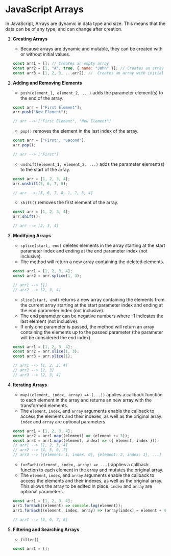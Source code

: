 # JavaScript Arrays

In JavaScript, Arrays are dynamic in data type and size. This means that the data can be of any type, and can change after creation.

1. **Creating Arrays**

   - Because arrays are dynamic and mutable, they can be created with or without initial values.

   ```javascript
   const arr1 = []; // Creates an empty array
   const arr2 = [1, "A", true, { name: "John" }]; // Creates an array with initial values
   const arr3 = [1, 2, 3, ...arr2]; //  Creates an array with initial values, and spreads the values from arr2
   ```

2. **Adding and Removing Elements**

   - `push(element_1, element_2, ...)` adds the parameter element(s) to the end of the array.

   ```javascript
   const arr = ["First Element"];
   arr.push("New Element");

   // arr --> ["First Element", "New Element"]
   ```

   - `pop()` removes the element in the last index of the array.

   ```javascript
   const arr = ["First", "Second"];
   arr.pop();

   // arr --> ["First"]
   ```

   - `unshift(element_1, element_2, ...)` adds the parameter element(s) to the start of the array.

   ```javascript
   const arr = [1, 2, 3, 4];
   arr.unshift(5, 6, 7, 8);

   // arr --> [5, 6, 7, 8, 1, 2, 3, 4]
   ```

   - `shift()` removes the first element of the array.

   ```javascript
   const arr = [1, 2, 3, 4];
   arr.shift();

   // arr --> [2, 3, 4]
   ```

3. **Modifying Arrays**

   - `splice(start, end)` deletes elements in the array starting at the start parameter index and ending at the end parameter index (not inclusive).
   - The method will return a new array containing the deleted elements.

   ```javascript
   const arr1 = [1, 2, 3, 4];
   const arr2 = arr.splice(1, 3);

   // arr1 --> [1]
   // arr2 --> [2, 3, 4]
   ```

   - `slice(start, end)` returns a new array containing the elements from the current array starting at the start parameter index and ending at the end parameter index (not inclusive).
   - The end parameter can be negative numbers where -1 indicates the last element (not inclusive).
   - If only one parameter is passed, the method will return an array containing the elements up to the passed parameter (the parameter will be considered the end index).

   ```javascript
   const arr1 = [1, 2, 3, 4];
   const arr2 = arr.slice(1, 3);
   const arr3 = arr.slice(1);

   // arr1 --> [1, 2, 3, 4]
   // arr2 --> [2, 3]
   // arr3 --> [2, 3, 4]
   ```

4. **Iterating Arrays**

   - `map((element, index, array) => (...))` applies a callback function to each element in the array and returns an new array with the transformed elements.
   - The `element`, `index`, and `array` arguments enable the callback to access the elements and their indexes, as well as the original array. `index` and `array` are optional parameters.

   ```javascript
   const arr1 = [1, 2, 3, 4];
   const arr2 = arr1.map((element) => (element += 3));
   const arr3 = arr1.map((element, index) => ({ element, index }));
   // arr1 --> [1, 2, 3, 4]
   // arr2 --> [4, 5, 6, 7]
   // arr3 --> [{element: 1, index: 0}, {element: 2, index: 1}, ...]
   ```

   - `forEach((element, index, array) => ...)` applies a callback function to each element in the array and mutates the original array.
   - The `element`, `index`, and `array` arguments enable the callback to access the elements and their indexes, as well as the original array. This allows the array to be edited in place. `index` and `array` are optional parameters.

   ```javascript
   const arr1 = [1, 2, 3, 4];
   arr1.forEach((element) => console.log(element));
   arr1.forEach((element, index, array) => (array[index] = element + 4));

   // arr1 --> [5, 6, 7, 8]
   ```

5. **Filtering and Searching Arrays**
   - `filter()`
   ```javascript
   const arr1 = [];
   ```
